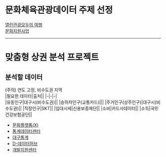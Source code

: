 # 문화체육관광데이터 주제 선정

[열린관광모두의 여행](https://access.visitkorea.or.kr/main/main.do)  
[문화지원사업](https://www.culture.go.kr/oneeye/oneEyeList.do)
	














---

# 맞춤형 상권 분석 프로젝트 

## 분석할 데이터
(주의) 연도 고정, 비수도권 지역  
|필요한 데이터|출처||
|-|-|-|  
|유동인구|대구시(비수도권)||
|승하차인구(교통카드)|||
|주거인구(상주인구)|대구시(비수도권)||
|직장인구|SKT||
|임대시세|신용보증재단||
|소비|카드사데이터||
|소득|국민건강보험공단||


- <a href="https://www.bigdata-culture.kr/bigdata/user/data_market/detail.do?id=0c8caa4d-3f34-4b27-a6d4-f1558037e391">문화플랫폼(X)</a>
- <a href="https://data.kostat.go.kr/sbchome/serviceData/svcOfrDataList.do?curMenuNo=OPT_21_01_02_0">통계데이터센터</a>
- <a href="http://stat.daegu.go.kr/basicStats/subjectStatsTree.do">대구통계</a>
- <a href="https://data.daegu.go.kr/open/main.do">D-데이터허브</a>
- <a href="https://sgis.kostat.go.kr/developer/html/main.html">개발지원센터</a>


